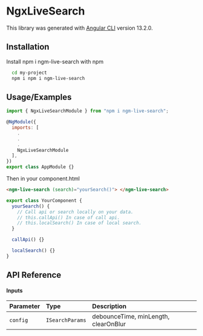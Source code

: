 # NgxLiveSearch

This library was generated with [Angular CLI](https://github.com/angular/angular-cli) version 13.2.0.

## Installation

Install npm i ngm-live-search with npm

```bash
  cd my-project
  npm i npm i ngm-live-search
```

## Usage/Examples

```javascript
import { NgxLiveSearchModule } from "npm i ngm-live-search";

@NgModule({
  imports: [
    .
    .
    .
    NgxLiveSearchModule
  ],
})
export class AppModule {}
```

Then in your component.html

```html
<ngm-live-search (search)="yourSearch()"> </ngm-live-search>
```

```typescript
export class YourComponent {
  yourSearch() {
    // Call api or search locally on your data.
    // this.callApi() In case of call api.
    // this.localSearch() In case of local search.
  }

  callApi() {}

  localSearch() {}
}
```

## API Reference

#### Inputs

| Parameter | Type            | Description                          |
| :-------- | :-------------- | :----------------------------------- |
| `config`  | `ISearchParams` | debounceTime, minLength, clearOnBlur |
